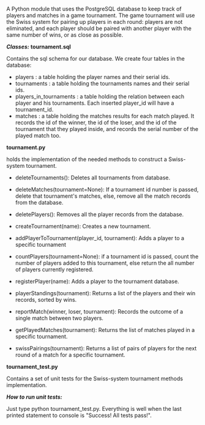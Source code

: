 A Python module that uses the PostgreSQL database to keep track of players and matches in a game tournament.
The game tournament will use the Swiss system for pairing up players in each round: players are not eliminated,
and each player should be paired with another player with the same number of wins, or as close as possible.

***Classes:***
**tournament.sql**

Contains the sql schema for our database. We create four tables in the database:
- players : a table holding the player names and their serial ids.
- tournaments : a table holding the tournaments names and their serial ids.
- players_in_tournaments : a table holding the relation between each player and his tournaments. Each inserted player_id
will have a tournament_id.
- matches : a table holding the matches results for each match played. It records the id of the winner, the id of the
loser, and the id of the tournament that they played inside, and records the serial number of the played match too.

**tournament.py**

holds the implementation of the needed methods to construct a Swiss-system tournament.

- deleteTournaments(): Deletes all tournaments from database.

- deleteMatches(tournament=None): If a tournament id number is passed, delete that tournament's matches, else,
remove all the match records from the database.

- deletePlayers(): Removes all the player records from the database.

- createTournament(name): Creates a new tournament.

- addPlayerToTournament(player_id, tournament): Adds a player to a specific tournament

- countPlayers(tournament=None): if a tournament id is passed, count the number of players added to this tournament, else
return the all number of players currently registered.

- registerPlayer(name): Adds a player to the tournament database.

- playerStandings(tournament): Returns a list of the players and their win records, sorted by wins.

- reportMatch(winner, loser, tournament): Records the  outcome of a single match between two players.

- getPlayedMatches(tournament): Returns the list of matches played in a specific tournament.

- swissPairings(tournament): Returns a list of pairs of players for the next round of a match for a specific tournament.

**tournament_test.py**

Contains a set of unit tests for the Swiss-system tournament methods implementation.

***How to run unit tests:***

Just type python tournament_test.py.
Everything is well when the last printed statement to console is "Success!  All tests pass!".

